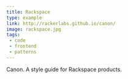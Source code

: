 ```yaml
---
title: Rackspace
type: example
link: http://rackerlabs.github.io/canon/
image: rackspace.jpg
tags:
 - code
 - frontend
 - patterns
---
```


Canon. A style guide for Rackspace products.
